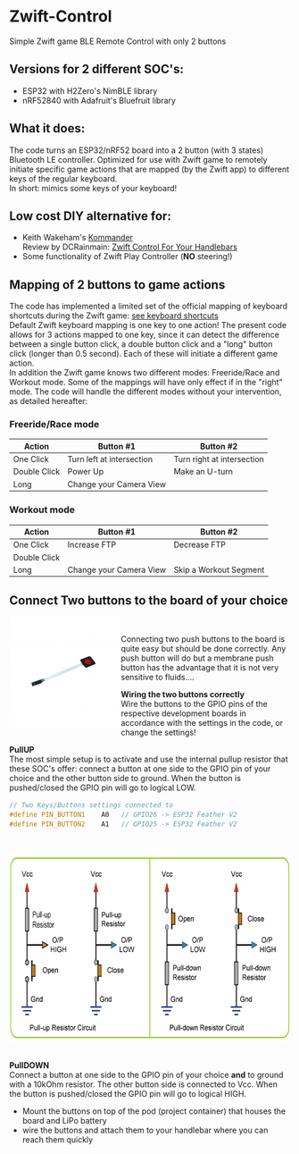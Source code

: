 # Zwift-Control
Simple Zwift game BLE Remote Control with only 2 buttons

## Versions for 2 different SOC's:
- ESP32 with H2Zero's NimBLE library
- nRF52840 with Adafruit's Bluefruit library

## What it does:
The code turns an ESP32/nRF52 board into a 2 button (with 3 states) Bluetooth LE controller. Optimized for use with Zwift game to remotely initiate specific game actions that are mapped (by the Zwift app) to different keys of the regular keyboard.<br> 
In short: mimics some keys of your keyboard!

## Low cost DIY alternative for:
- Keith Wakeham's [Kommander](https://titanlab.co/715-2/) <br>
Review by DCRainmain: [Zwift Control For Your Handlebars](https://www.dcrainmaker.com/2021/02/kommander-review-zwift-control-for-your-handlebars.html)
- Some functionality of Zwift Play Controller (<b>NO</b> steering!)

## Mapping of 2 buttons to game actions
The code has implemented a limited set of the official mapping of keyboard shortcuts during the Zwift game: [see keyboard shortcuts](https://support.zwift.com/en_us/keyboard-shortcuts-rkGrgwd4B)<br>
Default Zwift keyboard mapping is one key to one action! The present code allows for 3 actions mapped to one key, since it can detect the difference between a single button click, a double button click and a "long" button click (longer than 0.5 second). Each of these will initiate a different game action.<br>
In addition the Zwift game knows two different modes: Freeride/Race and Workout mode. Some of the mappings will have only effect if in the "right" mode. The code will handle the different modes without your intervention, as detailed hereafter:

### Freeride/Race mode
|Action|Button #1|Button #2|
|---------------|--------------------------|--------------------------|
|One Click|Turn left at intersection|Turn right at intersection|
|Double Click|Power Up|Make an U-turn|
|Long|Change your Camera View| |

### Workout mode
|Action|Button #1|Button #2|
|---------------|--------------------------|--------------------------|
|One Click|Increase FTP|Decrease FTP|
|Double Click| | |
|Long|Change your Camera View|Skip a Workout Segment  |

## Connect Two buttons to the board of your choice

<img src="./images/membrane-keypad-red-button-600x600w.jpg" width="200" height="200" align="left" alt="Membrane Button"><br>

Connecting two push buttons to the board is quite easy but should be done correctly. Any push button will do but a membrane push button has the advantage that it is not very sensitive to fluids....<br>

<b>Wiring the two buttons correctly</b><br>
Wire the buttons to the GPIO pins of the respective development boards in accordance with the settings in the code, or change the settings!
<br clear="left">

<b>PullUP</b><br>
The most simple setup is to activate and use the internal pullup resistor that these SOC's offer: connect a button at one side to the GPIO pin of your choice and the other button side to ground. When the button is pushed/closed the GPIO pin will go to logical LOW.
```C++
// Two Keys/Buttons settings connected to
#define PIN_BUTTON1    A0   // GPIO26 -> ESP32 Feather V2 
#define PIN_BUTTON2    A1   // GPIO25 -> ESP32 Feather V2
```
<br>
<p align=left>
<img src="./images/button.png" width="796" height="336" alt="Zteering">
</p>
<br clear="left">
<b>PullDOWN</b><br>
Connect a button at one side to the GPIO pin of your choice <b>and</b> to ground with a 10kOhm resistor. The other button side is connected to Vcc. When the button is pushed/closed the GPIO pin will go to logical HIGH.<br>

- Mount the buttons on top of the pod (project container) that houses the board and LiPo battery
- wire the buttons and attach them to your handlebar where you can reach them quickly

